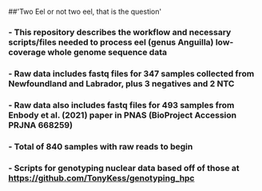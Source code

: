 ##'Two Eel or not two eel, that is the question'
### - This repository describes the workflow and necessary scripts/files needed to process eel (genus Anguilla) low-coverage whole genome sequence data
### - Raw data includes fastq files for 347 samples collected from Newfoundland and Labrador, plus 3 negatives and 2 NTC
### - Raw data also includes fastq files for 493 samples from Enbody et al. (2021) paper in PNAS (BioProject Accession PRJNA 668259)
### - Total of 840 samples with raw reads to begin
### - Scripts for genotyping nuclear data based off of those at https://github.com/TonyKess/genotyping_hpc 
